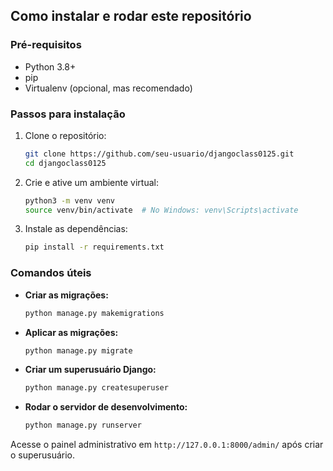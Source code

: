 ## Como instalar e rodar este repositório

### Pré-requisitos

- Python 3.8+
- pip
- Virtualenv (opcional, mas recomendado)

### Passos para instalação

1. Clone o repositório:
    ```bash
    git clone https://github.com/seu-usuario/djangoclass0125.git
    cd djangoclass0125
    ```

2. Crie e ative um ambiente virtual:
    ```bash
    python3 -m venv venv
    source venv/bin/activate  # No Windows: venv\Scripts\activate
    ```

3. Instale as dependências:
    ```bash
    pip install -r requirements.txt
    ```

### Comandos úteis

- **Criar as migrações:**
  ```bash
  python manage.py makemigrations
  ```

- **Aplicar as migrações:**
  ```bash
  python manage.py migrate
  ```

- **Criar um superusuário Django:**
  ```bash
  python manage.py createsuperuser
  ```

- **Rodar o servidor de desenvolvimento:**
  ```bash
  python manage.py runserver
  ```

Acesse o painel administrativo em `http://127.0.0.1:8000/admin/` após criar o superusuário.
